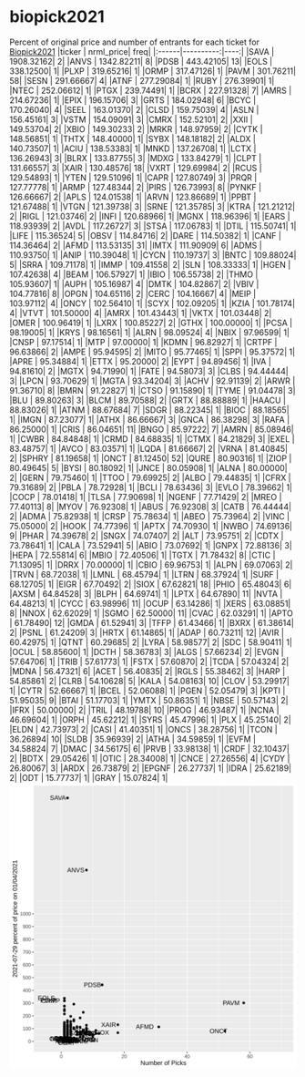 # biopick2021
Percent of original price and number of entrants for each ticket for [Biopick2021](https://twitter.com/hashtag/Biopick2021)
|ticker | nrml_price| freq|
|:------|----------:|----:|
|SAVA   | 1908.32162|    2|
|ANVS   | 1342.82211|    8|
|PDSB   |  443.42105|   13|
|EOLS   |  338.12500|    1|
|PLXP   |  319.65216|    1|
|ORMP   |  317.47126|    1|
|PAVM   |  301.76211|   58|
|SESN   |  291.66667|    4|
|ATNF   |  277.29084|    1|
|RUBY   |  276.39901|    1|
|NTEC   |  252.06612|    1|
|PTGX   |  239.74491|    1|
|BCRX   |  227.91328|    7|
|AMRS   |  214.67236|    1|
|EPIX   |  196.15706|    3|
|GRTS   |  184.02948|    6|
|BCYC   |  170.26040|    4|
|SEEL   |  163.01370|    2|
|CLSD   |  159.75039|    4|
|ASLN   |  156.45161|    3|
|VSTM   |  154.09091|    3|
|CMRX   |  152.52101|    2|
|XXII   |  149.53704|    2|
|XBIO   |  149.30233|    2|
|MRKR   |  148.97959|    2|
|CYTK   |  148.56851|    1|
|THTX   |  148.40000|    1|
|SYBX   |  148.18182|    2|
|ALDX   |  140.73507|    1|
|ACIU   |  138.53383|    1|
|MNKD   |  137.26708|    1|
|LCTX   |  136.26943|    3|
|BLRX   |  133.87755|    3|
|MDXG   |  133.84279|    1|
|CLPT   |  131.66557|    3|
|XAIR   |  130.48576|   18|
|VXRT   |  129.69984|    2|
|RCUS   |  129.54893|    1|
|YTEN   |  129.51096|    1|
|CAPR   |  127.80749|    3|
|PRQR   |  127.77778|    1|
|ARMP   |  127.48344|    2|
|PIRS   |  126.73993|    8|
|PYNKF  |  126.66667|    2|
|APLS   |  124.01538|    1|
|ARVN   |  123.86689|    1|
|PPBT   |  121.67488|    1|
|VTGN   |  121.39738|    3|
|SRNE   |  121.35785|    3|
|KTRA   |  121.21212|    2|
|RIGL   |  121.03746|    2|
|INFI   |  120.68966|    1|
|MGNX   |  118.96396|    1|
|EARS   |  118.93939|    2|
|AVDL   |  117.26727|    3|
|STSA   |  117.06783|    1|
|DTIL   |  115.50741|    1|
|LIFE   |  115.36524|    5|
|OBSV   |  114.84716|    2|
|DARE   |  114.50382|    1|
|CANF   |  114.36464|    2|
|AFMD   |  113.53135|   31|
|IMTX   |  111.90909|    6|
|ADMS   |  110.93750|    1|
|ANIP   |  110.39048|    1|
|CYCN   |  110.19737|    3|
|BNTC   |  109.88024|    5|
|SRRA   |  109.71178|    1|
|IMMP   |  109.41558|    2|
|SLN    |  108.33333|    1|
|HGEN   |  107.42638|    4|
|BEAM   |  106.57927|    1|
|IBIO   |  106.55738|    2|
|THMO   |  105.93607|    1|
|AUPH   |  105.16987|    4|
|DMTK   |  104.82867|    2|
|VBIV   |  104.77816|    8|
|OPGN   |  104.65116|    2|
|CERC   |  104.16667|    4|
|MEIP   |  103.97112|    4|
|ONCY   |  102.56410|    1|
|SCYX   |  102.09205|    1|
|KZIA   |  101.78174|    4|
|VTVT   |  101.50000|    4|
|AMRX   |  101.43443|    1|
|VKTX   |  101.03448|    2|
|OMER   |  100.96419|    1|
|LXRX   |  100.85227|    2|
|GTHX   |  100.00000|    1|
|PCSA   |   98.19005|    1|
|KRYS   |   98.16561|    1|
|ALRN   |   98.09524|    4|
|NBIX   |   97.96599|    1|
|CNSP   |   97.17514|    1|
|MTP    |   97.00000|    1|
|KDMN   |   96.82927|    1|
|CRTPF  |   96.63866|    2|
|AMPE   |   95.94595|    2|
|MITO   |   95.77465|    1|
|SPPI   |   95.37572|    1|
|APRE   |   95.34884|    1|
|ETTX   |   95.20000|    2|
|EYPT   |   94.89456|    1|
|IVA    |   94.81610|    2|
|MGTX   |   94.71990|    1|
|FATE   |   94.58073|    3|
|CLBS   |   94.44444|    3|
|LPCN   |   93.70629|    1|
|MGTA   |   93.34204|    3|
|ACHV   |   92.91139|    2|
|ARWR   |   91.36710|    8|
|BMRN   |   91.22827|    1|
|CTSO   |   91.15890|    1|
|TYME   |   91.04478|    3|
|BLU    |   89.80263|    3|
|BLCM   |   89.70588|    2|
|GRTX   |   88.88889|    1|
|HAACU  |   88.83026|    1|
|ATNM   |   88.67684|    7|
|SDGR   |   88.22345|    1|
|BIOC   |   88.18565|    1|
|IMGN   |   87.23077|    1|
|ATHX   |   86.66667|    3|
|GNCA   |   86.38298|    3|
|RAFA   |   86.25000|    1|
|CRIS   |   86.04651|   11|
|BNGO   |   85.97222|    7|
|AMRN   |   85.08946|    1|
|CWBR   |   84.84848|    1|
|CRMD   |   84.68835|    1|
|CTMX   |   84.21829|    3|
|EXEL   |   83.48757|    1|
|AVCO   |   83.03571|    1|
|LQDA   |   81.66667|    2|
|VRNA   |   81.40845|    2|
|SPHRY  |   81.19658|    1|
|ONCT   |   81.12450|   52|
|QURE   |   80.90316|    1|
|ZIOP   |   80.49645|    5|
|BYSI   |   80.18092|    1|
|JNCE   |   80.05908|    1|
|ALNA   |   80.00000|    2|
|GERN   |   79.75460|    1|
|TTOO   |   79.69925|    2|
|ALBO   |   79.44835|    1|
|CFRX   |   79.31689|    2|
|PBLA   |   78.72928|    1|
|BCLI   |   78.63436|    3|
|EVLO   |   78.39662|    1|
|COCP   |   78.01418|    1|
|TLSA   |   77.90698|    1|
|NGENF  |   77.71429|    2|
|MREO   |   77.40113|    8|
|MYOV   |   76.92308|    1|
|ABUS   |   76.92308|    3|
|CATB   |   76.44444|    2|
|ADMA   |   75.82938|    1|
|CRSP   |   75.78634|    1|
|ABEO   |   75.73964|    2|
|VINC   |   75.05000|    2|
|HOOK   |   74.77396|    1|
|APTX   |   74.70930|    1|
|NWBO   |   74.69136|    9|
|PHAR   |   74.39678|    2|
|SNGX   |   74.07407|    2|
|ALT    |   73.95751|    2|
|CDTX   |   73.78641|    1|
|CALA   |   73.52941|    5|
|ABIO   |   73.07692|    1|
|GNPX   |   72.88136|    3|
|HEPA   |   72.55814|    6|
|MBIO   |   72.40506|    1|
|TGTX   |   71.78432|    8|
|CTIC   |   71.13095|    1|
|DRRX   |   70.00000|    1|
|CBIO   |   69.96753|    1|
|ALPN   |   69.07063|    2|
|TRVN   |   68.72038|    1|
|LMNL   |   68.45794|    1|
|LTRN   |   68.37924|    1|
|SURF   |   68.12705|    1|
|EIGR   |   67.70492|    2|
|SIOX   |   67.62821|   18|
|PHIO   |   65.48043|    6|
|AXSM   |   64.84528|    3|
|BLPH   |   64.69741|    1|
|LPTX   |   64.67890|   11|
|NVTA   |   64.48213|    1|
|CYCC   |   63.98996|   11|
|OCUP   |   63.14286|    1|
|XERS   |   63.08851|    8|
|NNOX   |   62.62029|    1|
|SGMO   |   62.50000|   11|
|CVAC   |   62.03291|    1|
|APTO   |   61.78490|   12|
|GMDA   |   61.52941|    3|
|TFFP   |   61.43466|    1|
|BXRX   |   61.38614|    2|
|PSNL   |   61.24209|    3|
|HRTX   |   61.14865|    1|
|ADAP   |   60.73211|   12|
|AVIR   |   60.42975|    1|
|QTNT   |   60.29685|    2|
|LYRA   |   58.98577|    2|
|SDC    |   58.90411|    1|
|OCUL   |   58.85600|    1|
|DCTH   |   58.36783|    3|
|ALGS   |   57.66234|    2|
|EVGN   |   57.64706|    1|
|TRIB   |   57.61773|    1|
|FSTX   |   57.60870|    2|
|TCDA   |   57.04324|    2|
|MDNA   |   56.47321|    6|
|ACET   |   56.40835|    2|
|RGLS   |   55.38462|    3|
|HARP   |   54.85861|    2|
|CLRB   |   54.10628|    5|
|KALA   |   54.08163|   10|
|CLOV   |   53.29917|    1|
|CYTR   |   52.66667|    1|
|BCEL   |   52.06088|    1|
|PGEN   |   52.05479|    3|
|KPTI   |   51.95035|    9|
|BTAI   |   51.17703|    1|
|YMTX   |   50.86351|    1|
|NBSE   |   50.57143|    2|
|IFRX   |   50.00000|    2|
|TRIL   |   48.19788|   10|
|PROG   |   46.93487|    1|
|NCNA   |   46.69604|    1|
|ORPH   |   45.62212|    1|
|SYRS   |   45.47996|    1|
|PLX    |   45.25140|    2|
|ELDN   |   42.73973|    2|
|CASI   |   41.40351|    1|
|ONCS   |   38.28756|    1|
|TCON   |   36.26894|   10|
|SLDB   |   35.96939|    2|
|ATHA   |   34.59859|    1|
|EVFM   |   34.58824|    7|
|DMAC   |   34.56175|    6|
|PRVB   |   33.98138|    1|
|CRDF   |   32.10437|    2|
|BDTX   |   29.05426|    1|
|OTIC   |   28.34008|    1|
|CNCE   |   27.26556|    4|
|CYDY   |   26.80067|    3|
|ARDX   |   26.73879|    2|
|EPGNF  |   26.27737|    1|
|IDRA   |   25.62189|    2|
|ODT    |   15.77737|    1|
|GRAY   |   15.07824|    1|
![retvspicks](biopicks.png?raw=true)

